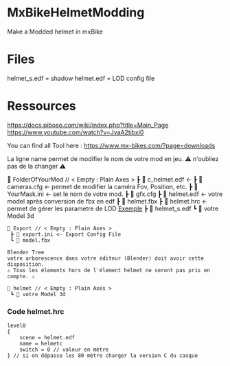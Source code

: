 
# MxBikeHelmetModding
Make a Modded helmet in mxBike

# Files

helmet_s.edf = shadow
helmet.edf = LOD config file

# Ressources

https://docs.piboso.com/wiki/index.php?title=Main_Page
https://www.youtube.com/watch?v=JvaA2tibxi0

You can find all Tool here : https://www.mx-bikes.com/?page=downloads



La ligne name permet de modifier le nom de votre mod en jeu.
⚠️ n'oubliez pas de la changer ⚠️

📁 FolderOfYourMod // < Empty : Plain Axes >
 ┣ 📄 c_helmet.edf <- 
 ┣ 📄 cameras.cfg <- permet de modifier la caméra Fov, Position, etc.
 ┣ 📄 YourMask.ini <- set le nom de votre mod.
 ┣ 📄 gfx.cfg
 ┣ 📄 helmet.edf <- votre model après conversion de fbx en edf
 ┣ 📄 helmet.fbx 
 ┣ 📄 helmet.hrc <- permet de gérer les parametre de LOD [Exemple](###Code-helmet.hrc)
 ┣ 📄 helmet_s.edf
 ┗ 📄 votre Model 3d
 
```
📁 Export // < Empty : Plain Axes >
 ┣ 📄 export.ini <- Export Config File
 ┗ 📄 model.fbx
```
```
Blender Tree
votre arborescence dans votre éditeur (Blender) doit avoir cette disposition.
⚠️ Tous les élements hors de l'élement helmet ne seront pas pris en compte. ⚠️

🔳 helmet // < Empty : Plain Axes >
 ┗ 🔻 votre Model 3d
 ```
 
### Code helmet.hrc
``` 
level0
{
	scene = helmet.edf
	name = helmetc
	switch = 0 // valeur en mètre
} // si on dépasse les 80 mètre charger la version C du casque
 ```
 
